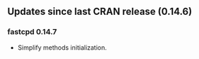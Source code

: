 ## Updates since last CRAN release (0.14.6)

### fastcpd 0.14.7

*   Simplify methods initialization.
